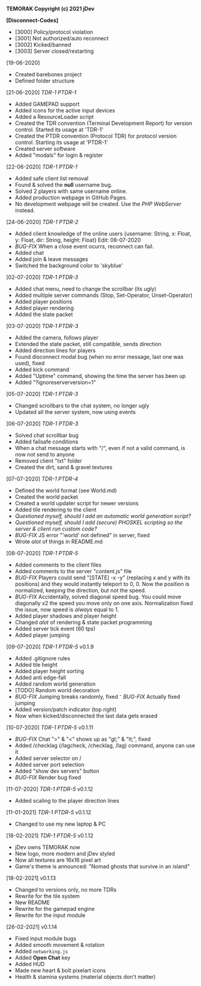 **TEMORAK Copyright (c) 2021 jDev**

**[Disconnect-Codes]**
 - [3000] Policy/protocol violation
 - [3001] Not authorized/auto reconnect
 - [3002] Kicked/banned
 - [3003] Server closed/restarting

[19-06-2020]
- Created barebones project
- Defined folder structure

[21-06-2020] *TDR-1 PTDR-1*
- Added GAMEPAD support
- Added icons for the active input devices
- Added a ResourceLoader script
- Created the TDR convention (Terminal Development Report) for version control. Started its usage at 'TDR-1'
- Created the PTDR convention (Protocol TDR) for protocol version control. Starting its usage at 'PTDR-1'
- Created server software
- Added "modals" for login & register

[22-06-2020] *TDR-1 PTDR-1*
- Added safe client list removal
- Found & solved the **null** username bug.
- Solved 2 players with same username online.
- Added production webpage in GitHub Pages.
- No development webpage will be created. Use the *PHP WebServer* instead.

[24-06-2020] *TDR-1 PTDR-2*
- Added client knowledge of the online users
    {username: String, x: Float, y: Float, dir: String, height: Float} Edit: 08-07-2020
- *BUG-FIX* When a close event ocurrs, reconnect can fail.
- Added chat
- Added join & leave messages
- Switched the background color to 'skyblue'

[02-07-2020] *TDR-1 PTDR-3*
- Added chat menu, need to change the scrollbar (its ugly)
- Added multiple server commands (Stop, Set-Operator, Unset-Operator)
- Added player positions
- Added player rendering
- Added the state packet

[03-07-2020] *TDR-1 PTDR-3*
- Added the camera, follows player
- Extended the state packet, still compatible, sends direction
- Added direction lines for players
- Found disconnect modal bug (when no error message, last one was used), fixed
- Added kick command
- Added "Uptime" command, showing the time the server has been up
- Added "?ignoreserverversion=1"

[05-07-2020] *TDR-1 PTDR-3*
- Changed scrollbars to the chat system, no longer ugly
- Updated all the server system, now using events

[06-07-2020] *TDR-1 PTDR-3*
- Solved chat scrollbar bug
- Added failsafe conditions
- When a chat message starts with "/", even if not a valid command, is now not send to anyone
- Removed client "txt" folder
- Created the dirt, sand & gravel textures

[07-07-2020] *TDR-1 PTDR-4*
- Defined the world format (see World.md)
- Created the world packet
- Created a world updater script for newer versions
- Added tile rendering to the client
- *Questioned myself, should I add an automatic world generation script?*
- *Questioned myself, should I add (secure) PHOSKEL scripting so the server & client run custom code?*
- *BUG-FIX* JS error "'world' not defined" in server, fixed
- Wrote *alot* of things in README.md

[08-07-2020] *TDR-1 PTDR-5*
- Added comments to the client files
- Added comments to the server "content.js" file
- *BUG-FIX* Players could send "[STATE] -x -y" (replacing x and y with its positions) and they would instantly teleport to 0, 0. Now the position is normalized, keeping the direction, but not the speed.
- *BUG-FIX* Accidentally, solved diagonal speed bug. You could move diagonally x2 the speed you move only on one axis. Normalization fixed the issue, now speed is *always* equal to 1.
- Added player shadows and player height
- Changed *alot* of rendering & state packet programming
- Added server tick event (60 tps)
- Added player jumping

[09-07-2020] *TDR-1 PTDR-5* v0.1.9
- Added .gitignore rules
- Added tile height
- Added player height sorting
- Added anti edge-fall
- Added random world generation
- [TODO] Random world decoration
- *BUG-FIX* Jumping breaks randomly, fixed
⁻ *BUG-FIX* Actually fixed jumping
- Added version/patch indicator (top right)
- Now when kicked/disconnected the last data gets erased

[10-07-2020] *TDR-1 PTDR-5* v0.1.11
- *BUG-FIX* Chat ">" & "<" shows up as "gt;" & "lt;", fixed
- Added /checklag (/lagcheck, /checklag, /lag) command, anyone can use it
- Added server selector on /
- Added server port selection
- Added "show dev servers" button
- *BUG-FIX* Render bug fixed

[11-07-2020] *TDR-1 PTDR-5* v0.1.12
- Added scaling to the player direction lines

[11-01-2021] *TDR-1 PTDR-5* v0.1.12
- Changed to use my new laptop & PC

[18-02-2021] *TDR-1 PTDR-5* v0.1.12
- jDev owns TEMORAK now
- New logo, more modern and jDev styled
- Now all textures are 16x16 pixel art
- Game's theme is announced: "Nomad ghosts that survive in an island"

[18-02-2021] v0.1.13
- Changed to versions only, no more TDRs
- Rewrite for the tile system
- New README
- Rewrite for the gamepad engine
- Rewrite for the input module

[26-02-2021] v0.1.14
- Fixed input module bugs
- Added smooth movement & rotation
- Added `networking.js`
- Added **Open Chat** key
- Added HUD
- Made new heart & bolt pixelart icons
- Health & stamina systems (material objects don't matter)